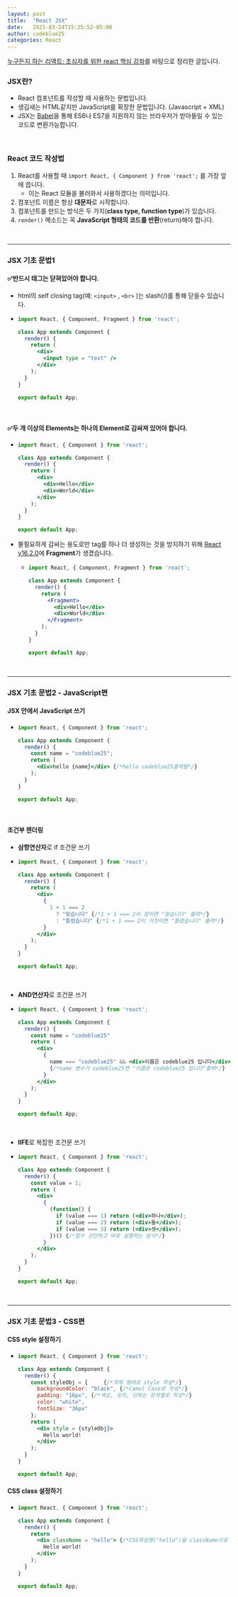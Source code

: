 ```yaml
---
layout: post
title:  "React JSX"
date:   2021-03-24T15:25:52-05:00
author: codeblue25
categories: React
---
```


[누구든지 하는 리액트: 초심자를 위한 react 핵심 강좌](https://www.inflearn.com/course/react-velopert/questions?page=2)를 바탕으로 정리한 글입니다.<br />

<h3>JSX란?</h3>

* React 컴포넌트를 작성할 때 사용하는 문법입니다.
* 생김새는 HTML같지만 JavaScript를 확장한 문법입니다. (Javascript + XML)
* JSX는 [Babel](https://babeljs.io/)을 통해 ES6나 ES7을 지원하지 않는 브라우저가 받아들일 수 있는 코드로 변환가능합니다.
<br />

<h3>React 코드 작성법</h3>

1. React를 사용할 때 `import React, { Component } from 'react';` 를 가장 앞에 씁니다. 
   * 이는 React 모듈을 불러와서 사용하겠다는 의미입니다.
2. 컴포넌트 이름은 항상 **대문자**로 시작합니다.
3. 컴포넌트를 만드는 방식은 두 가지(**class type, function type**)가 있습니다. 
4. `render()` 메소드는 꼭 **JavaScript 형태의 코드를 반환**(return)해야 합니다.
<br />

-----

<h3>JSX 기초 문법1</h3>

<h4>✅반드시 태그는 닫혀있어야 합니다.</h4>

* html의 self closing tag(예: `<input>` , `<br>` )는 slash(/)를 통해 닫을수 있습니다.
* ```jsx
  import React, { Component, Fragment } from 'react';
  
  class App extends Component {
    render() {
      return (
        <div>
          <input type = "text" />
        </div>
      );
    }
  }
  
  export default App;
  ```
  <br />

<h4>✅두 개 이상의 Elements는 하나의 Element로 감싸져 있어야 합니다.</h4>

* ```jsx
  import React, { Component } from 'react';
  
  class App extends Component {
    render() {
      return (
        <div>
          <div>Hello</div>
          <div>World</div>
        </div>
      );
    }
  }
  
  export default App;
  ```
* 불필요하게 감싸는 용도로만 tag를 하나 더 생성하는 것을 방지하기 위해 [React v16.2.0](https://ko.reactjs.org/blog/2017/11/28/react-v16.2.0-fragment-support.html)에 **Fragment**가 생겼습니다.
  * ```jsx
    import React, { Component, Fragment } from 'react';
    
    class App extends Component {
      render() {
        return (
          <Fragment>
            <div>Hello</div>
            <div>World</div>
          </Fragment>
        );
      }
    }
    
    export default App;
    ```
  <br />

-----

<h3>JSX 기초 문법2 - JavaScript편</h3>

<h4>JSX 안에서 JavaScript 쓰기</h4> 

* ```jsx
  import React, { Component } from 'react';
  
  class App extends Component {
    render() {
      const name = "codeblue25";
      return (
        <div>hello {name}</div> {/*hello codeblue25출력됨*/}
      );
    }
  }
  
  export default App;
  ```
  <br />

<h4>조건부 렌더링</h4>

* **삼항연산자**로 if 조건문 쓰기
* ```jsx
  import React, { Component } from 'react';
  
  class App extends Component {
    render() {
      return (
        <div>
          {
            1 + 1 === 2
              ? "맞습니다" {/*1 + 1 === 2이 참이면 "맞습니다" 출력*/}
              : "틀렸습니다" {/*1 + 1 === 2이 거짓이면 "틀렸습니다" 출력*/}
          }
        </div>
      );
    }
  }
  
  export default App;
  ```
  <br/>

* **AND연산자**로 조건문 쓰기
* ```jsx
  import React, { Component } from 'react';
  
  class App extends Component {
    render() {
      const name = "codeblue25"
      return (
        <div>
          {
            name === "codeblue25" && <div>이름은 codeblue25 입니다</div>
            {/*name 변수가 codeblue25면 "이름은 codeblue25 입니다"출력*/}
          }
        </div>
      );
    }
  }
  
  export default App;
  ```
  <br/>

* **IIFE**로 복잡한 조건문 쓰기
* ```jsx
  import React, { Component } from 'react';
  
  class App extends Component {
    render() {
      const value = 1;
      return (
        <div>
          {
            (function() {
              if (value === 1) return (<div>하나</div>);
              if (value === 2) return (<div>둘</div>);
              if (value === 3) return (<div>셋</div>);
            })() {/*함수 선언하고 바로 실행하는 방식*/}
          }
        </div>
      );
    }
  }
  
  export default App;
  ```
<br />

-----

<h3>JSX 기초 문법3 - CSS편</h3>

<h4>CSS style 설정하기</h4>

* ```jsx
  import React, { Component } from 'react';
  
  class App extends Component {
    render() {
      const styleObj = {	 {/*객체 형태로 style 작성*/}
        backgroundColor: "black", {/*Camel Case로 작성*/}
        padding: "16px", {/*색상, 숫자, 단위는 문자열로 작성*/}
        color: "white",
        fontSize: "36px"
      };
      return (
        <div style = {styleObj}>
          Hello world!
        </div>
      );
    }
  }
  
  export default App;
  ```

<h4>CSS class 설정하기</h4>

* ```jsx
  import React, { Component } from 'react';
  
  class App extends Component {
    render() {
      return
        <div className = "hello"> {/*CSS파일명("hello")을 className으로 걸어준다*/}
          Hello world!
        </div>
      );
    }
  }
  
  export default App;
  ```  